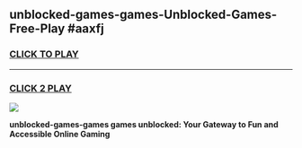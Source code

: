 
## unblocked-games-games-Unblocked-Games-Free-Play #aaxfj
<h3>
<a href="https://us.freeplayer.one?title=unblocked-games-games&ref=9M">CLICK TO PLAY</a></h3>
<hr>

<h3>
<a href="https://us.freeplayer.one?title=unblocked-games-games&ref=9M">CLICK 2 PLAY</a>
  
</h3>

<a href="https://us.freeplayer.one?title=unblocked-games-games&ref=9M"><img src="https://clearcache.store/games.png"></a>


**unblocked-games-games games unblocked: Your Gateway to Fun and Accessible Online Gaming**
